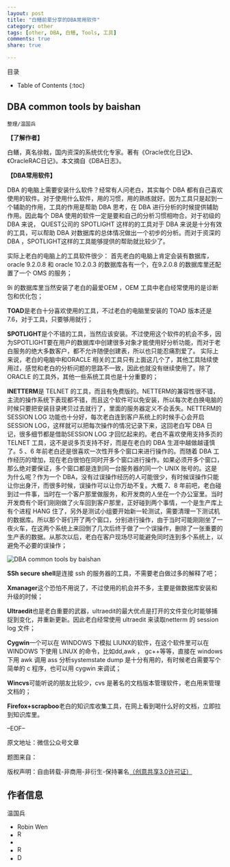 ```yaml
---
layout: post
title: "白鳝前辈分享的DBA常用软件"
category: other
tags: [other, DBA, 白鳝, Tools, 工具]
comments: true
share: true

---
```



目录

* Table of Contents
{:toc}

## DBA common tools by baishan ##

`整理/温国兵`
      
**【了解作者】**

白鳝，真名徐戟，国内资深的系统优化专家。著有《Oracle优化日记》、《OracleRAC日记》。本文摘自《DBA日志》。

**【DBA常用软件】**

DBA 的电脑上需要安装什么软件？经常有人问老白，其实每个 DBA 都有自己喜欢使用的软件。对于使用什么软件，用的习惯，用的熟练就好。因为工具只是起到一个辅助的作用，工具的作用是帮助 DBA 思考，在 DBA 进行分析的时候提供辅助作用。因此每个 DBA 使用的软件一定是要和自己的分析习惯相吻合。对于初级的 DBA 来说， QUEST公司的 SPOTLIGHT 这样的的工具对于 DBA 来说是十分有效的工具，可以帮助 DBA 对数据库的总体情况做出一个初步的分析。而对于资深的 DBA ，SPOTLIGHT这样的工具能够提供的帮助就比较少了。

实际上老白的电脑上的工具软件很少：
首先老白的电脑上肯定会装有数据库，oracle  9.2.0.8 和 oracle  10.2.0.3 的数据库各有一个，在9.2.0.8 的数据库里还配置了一个 OMS 的服务；

9i 的数据库里当然安装了老白的最爱OEM ，OEM 工具中老白经常使用的是诊断包和优化包；

**TOAD**是老白十分喜欢使用的工具，不过老白的电脑里安装的 TOAD 版本还是 7.6，对于工具，只要够用就行；

**SPOTLIGHT**是个不错的工具，当然应该安装。不过使用这个软件的机会不多，因为SPOTLIGHT要在用户的数据库中创建很多对象才能使用好分析功能，而对于老白服务的绝大多数客户，都不允许随便创建表，所以也只能忍痛割爱了。
实际上来说，老白的电脑中和ORACLE 相关的工具只有上面这几个了，其他工具陆续使用过，感觉和老白的分析问题的思路不一致，因此也就没有继续使用了。除了ORACLE 的工具外，其他一些系统工具也是十分重要的；

**lNETTERM**是 TELNET 的工具，而且有免费版的。NETTERM的兼容性很不错，主流的操作系统下表现都不错，而且这个软件可以免安装，所以每次老白换电脑的时候只要把安装目录拷贝过去就行了，里面的服务器定义不会丢失。NETTERM的 SESSION LOG 功能也十分好，每次老白连到客户系统上的时候手心会开启SESSION LOG，这样就可以把每次操作的情况记录下来，这回老白写 DBA 日记，很多细节都是借助SESSION LOG 才回忆起来的。老白不喜欢使用支持多页的TELNET 工具，这不是说多页支持不好，而是在老白的 DBA 生涯中越做越谨慎了。5 、6 年前老白还是很喜欢一次性开多个窗口来进行操作的。而随着 DBA 工作经历的增加，现在老白很怕在同时开多个窗口进行操作。如果必须开多个窗口，那么绝对要保证，多个窗口都是连到同一台服务器的同一个 UNIX 账号的。这是为什么呢？作为一个 DBA，没有过误操作经历的人可能很少，有时候误操作只能让你出身汗，而很多时候，误操作可以让你万劫不复。大概 7、8 年前吧，老白碰到过一件事，当时在一个客户那里做服务，和开发商的人坐在一个办公室里。当时开发商有个哥们刚刚做了火车回到客户那里，正好碰到两个事情，一个是生产库上有个进程 HANG 住了，另外是测试小组要开始新一轮测试，需要清理一下测试机的数据库。所以那个哥们开了两个窗口，分别进行操作，由于当时可能刚刚坐了一夜火车，在这两个系统上来回倒了几次后终于做了一个误操作，删除了一张重要的生产表的数据。从那次以后，老白在客户现场尽可能避免同时连到多个系统上，以避免不必要的误操作；

![DBA common tools by baishan](http://i.imgur.com/lkqPTDC.jpg)

**SSh secure shell**是连接 ssh 的服务器的工具，不需要老白做过多的解释了吧；

**Xmanager**这个恐怕不用说了，不过使用的机会并不多，主要是做数据库安装和升级的时候；

**Ultraedit**也是老白重要的武器，ultraedit的最大优点是打开的文件变化时能够捕捉到变化，并重新更新。因此老白经常使用 ultraedit 来读取netterm 的 session log 文件；

**Cygwin**一个可以在 WINDOWS 下模拟 LIUNX的软件，在这个软件里可以在 WINDOWS 下使用 LINUX 的命令，比如dd,awk ， gc++等等，直接在 windows 下用 awk 调用 ass 分析systemstate dump 是十分有用的，有时候老白需要写个简单的 c 程序，也可以用 cygwin 来调试；

**Wincvs**可能听说的朋友比较少，cvs 是著名的文档版本管理软件，老白用来管理文档的；

**Firefox+scrapboo**老白的知识库收集工具，在网上看到喝什么好的文档，立即拉到知识库里。

–EOF–

原文地址：微信公众号文章

题图来自：<a href="http://www.carolynhampe.com/253671/3313623/work/common-tools-commencement-show-branding" target="_blank"><img src="http://i.imgur.com/klUhMnG.png" title="" height="16px" width="16px" border="0" alt="" /></a>

版权声明：自由转载-非商用-非衍生-保持署名<a href="http://creativecommons.org/licenses/by-nc-nd/3.0/deed.zh" target="_blank">（创意共享3.0许可证）</a>

## 作者信息 ##

温国兵

* Robin Wen
* <a href="mailto:dbarobinwen@gmail.com"><img src="http://i.imgur.com/7yOaC7C.png" title="Robin's Gmail" border="0" height="16px" width="16px" alt="Robin's Gmail" /></a>
* <a href="https://github.com/dbarobin" target="_blank"><i class="fa fa-github"></i></a>
* <a href="https://dbarobin.github.io/" target="_blank"><img src="http://i.imgur.com/dEfMkyt.jpg" title="Robin's Blog" border="0" alt="Robin's Blog" height="16px" width="16px" /></a>
* <a href="http://blog.csdn.net/justdb" target="_blank"><img src="http://i.imgur.com/BROigUO.jpg" title="DBA@Robin's CSDN" height="16px" width="16px" border="0" alt="DBA@Robin's CSDN" /></a>
